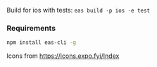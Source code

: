 Build for ios with tests:
`eas build -p ios -e test`

### Requirements

```bash
npm install eas-cli -g
```

Icons from https://icons.expo.fyi/Index